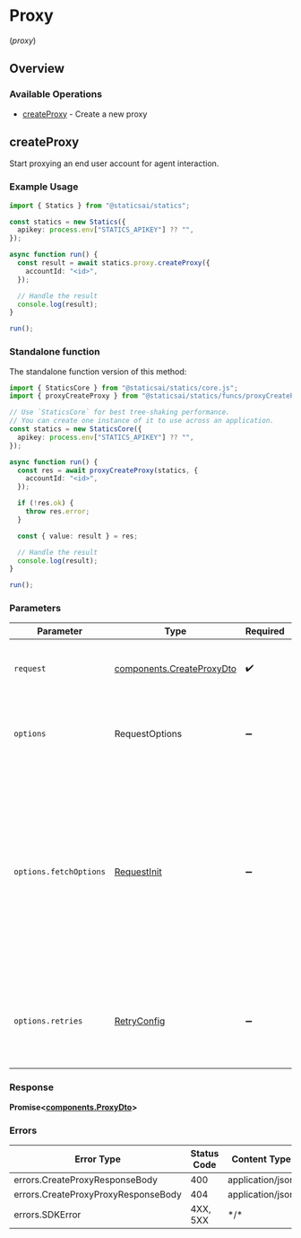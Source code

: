# Proxy
(*proxy*)

## Overview

### Available Operations

* [createProxy](#createproxy) - Create a new proxy

## createProxy

Start proxying an end user account for agent interaction. 

### Example Usage

```typescript
import { Statics } from "@staticsai/statics";

const statics = new Statics({
  apikey: process.env["STATICS_APIKEY"] ?? "",
});

async function run() {
  const result = await statics.proxy.createProxy({
    accountId: "<id>",
  });

  // Handle the result
  console.log(result);
}

run();
```

### Standalone function

The standalone function version of this method:

```typescript
import { StaticsCore } from "@staticsai/statics/core.js";
import { proxyCreateProxy } from "@staticsai/statics/funcs/proxyCreateProxy.js";

// Use `StaticsCore` for best tree-shaking performance.
// You can create one instance of it to use across an application.
const statics = new StaticsCore({
  apikey: process.env["STATICS_APIKEY"] ?? "",
});

async function run() {
  const res = await proxyCreateProxy(statics, {
    accountId: "<id>",
  });

  if (!res.ok) {
    throw res.error;
  }

  const { value: result } = res;

  // Handle the result
  console.log(result);
}

run();
```

### Parameters

| Parameter                                                                                                                                                                      | Type                                                                                                                                                                           | Required                                                                                                                                                                       | Description                                                                                                                                                                    |
| ------------------------------------------------------------------------------------------------------------------------------------------------------------------------------ | ------------------------------------------------------------------------------------------------------------------------------------------------------------------------------ | ------------------------------------------------------------------------------------------------------------------------------------------------------------------------------ | ------------------------------------------------------------------------------------------------------------------------------------------------------------------------------ |
| `request`                                                                                                                                                                      | [components.CreateProxyDto](../../models/components/createproxydto.md)                                                                                                         | :heavy_check_mark:                                                                                                                                                             | The request object to use for the request.                                                                                                                                     |
| `options`                                                                                                                                                                      | RequestOptions                                                                                                                                                                 | :heavy_minus_sign:                                                                                                                                                             | Used to set various options for making HTTP requests.                                                                                                                          |
| `options.fetchOptions`                                                                                                                                                         | [RequestInit](https://developer.mozilla.org/en-US/docs/Web/API/Request/Request#options)                                                                                        | :heavy_minus_sign:                                                                                                                                                             | Options that are passed to the underlying HTTP request. This can be used to inject extra headers for examples. All `Request` options, except `method` and `body`, are allowed. |
| `options.retries`                                                                                                                                                              | [RetryConfig](../../lib/utils/retryconfig.md)                                                                                                                                  | :heavy_minus_sign:                                                                                                                                                             | Enables retrying HTTP requests under certain failure conditions.                                                                                                               |

### Response

**Promise\<[components.ProxyDto](../../models/components/proxydto.md)\>**

### Errors

| Error Type                          | Status Code                         | Content Type                        |
| ----------------------------------- | ----------------------------------- | ----------------------------------- |
| errors.CreateProxyResponseBody      | 400                                 | application/json                    |
| errors.CreateProxyProxyResponseBody | 404                                 | application/json                    |
| errors.SDKError                     | 4XX, 5XX                            | \*/\*                               |